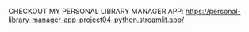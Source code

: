 CHECKOUT MY PERSONAL LIBRARY MANAGER APP: https://personal-library-manager-app-project04-python.streamlit.app/
